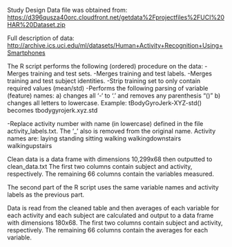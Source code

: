 Study Design
Data file was obtained from:
https://d396qusza40orc.cloudfront.net/getdata%2Fprojectfiles%2FUCI%20HAR%20Dataset.zip 

Full description of data:
http://archive.ics.uci.edu/ml/datasets/Human+Activity+Recognition+Using+Smartphones 


The R script performs the following (ordered) procedure on the data:
-Merges training and test sets.
-Merges training and test labels.
-Merges training and test subject identities.
-Strip training set to only contain required values (mean/std)
-Performs the following parsing of variable (feature) names:
a) changes all ‘-‘ to ‘.’ and removes any parenthesis “()”
b) changes all letters to lowercase.
Example:   tBodyGyroJerk-XYZ-std() becomes tbodygyrojerk.xyz.std

-Replace activity number with name (in lowercase) defined in the file activity_labels.txt.  The ‘_’ also is removed from the original name.
Activity names are:
laying
standing
sitting
walking
walkingdownstairs
walkingupstairs

Clean data is a data frame with dimensions 10,299x68 then outputted to clean_data.txt
The first two columns contain subject and activity, respectively.  The remaining 66 columns contain the variables measured.

The second part of the R script uses the same variable names and activity labels as the previous part.

Data is read from the cleaned table and then averages of each variable for each activity and each subject are calculated and output to a data frame with dimensions 180x68.  The first two columns contain subject and activity, respectively.  The remaining 66 columns contain the averages for each variable.
